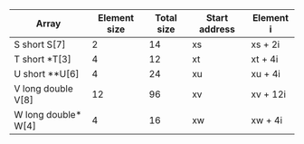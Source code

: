 | Array | Element size | Total size | Start address | Element i |
|---|---|---|---|---|
| S short S[7] | 2 | 14 | xs | xs + 2i |
| T short *T[3] | 4 | 12 | xt | xt + 4i |
| U short **U[6] | 4 | 24 | xu | xu + 4i |
| V long double V[8] | 12 | 96 | xv | xv + 12i |
| W long double* W[4] | 4 | 16 | xw | xw + 4i |

